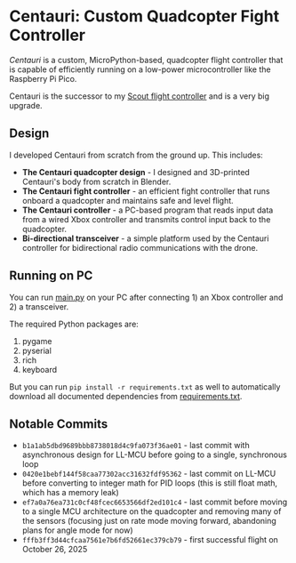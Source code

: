 # Centauri: Custom Quadcopter Fight Controller
*Centauri* is a custom, MicroPython-based, quadcopter flight controller that is capable of efficiently running on a low-power microcontroller like the Raspberry Pi Pico.

Centauri is the successor to my [Scout flight controller](https://github.com/TimHanewich/scout) and is a very big upgrade.

## Design
I developed Centauri from scratch from the ground up. This includes:
- **The Centauri quadcopter design** - I designed and 3D-printed Centauri's body from scratch in Blender.
- **The Centauri fight controller** - an efficient fight controller that runs onboard a quadcopter and maintains safe and level flight.
- **The Centauri controller** - a PC-based program that reads input data from a wired Xbox controller and transmits control input back to the quadcopter.
- **Bi-directional transceiver** - a simple platform used by the Centauri controller for bidirectional radio communications with the drone.

## Running on PC
You can run [main.py](./src/controller/PC/main.py) on your PC after connecting 1) an Xbox controller and 2) a transceiver.

The required Python packages are:
1. pygame
2. pyserial
3. rich
4. keyboard

But you can run `pip install -r requirements.txt` as well to automatically download all documented dependencies from [requirements.txt](./src/controller/PC/requirements.txt).

## Notable Commits
- `b1a1ab5dbd9689bbb8738018d4c9fa073f36ae01` - last commit with asynchronous design for LL-MCU before going to a single, synchronous loop
- `0420e1bebf144f58caa77302acc31632fdf95362` - last commit on LL-MCU before converting to integer math for PID loops (this is still float math, which has a memory leak)
- `ef7a0a76ea731c0cf48fcec6653566df2ed101c4` - last commit before moving to a single MCU architecture on the quadcopter and removing many of the sensors (focusing just on rate mode moving forward, abandoning plans for angle mode for now)
- `fffb3ff3d44cfcaa7561e7b6fd52661ec379cb79` - first successful flight on October 26, 2025